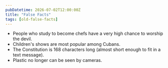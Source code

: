 ```yaml
---
pubDatetime: 2026-07-02T12:00:00Z
title: "False Facts"
tags: [old-false-facts]
---
```


- People who study to become chefs have a very high chance to worship the devil.
- Children's shows are most popular among Cubans.
- The Constitution is 168 characters long (almost short enough to fit in a text message).
- Plastic no longer can be seen by cameras.
